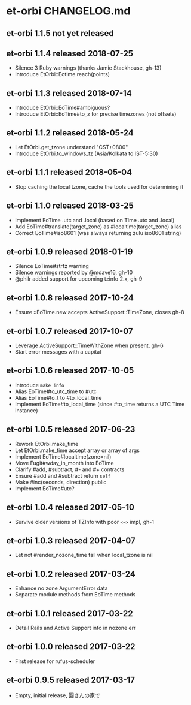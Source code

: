 
# et-orbi CHANGELOG.md


## et-orbi 1.1.5  not yet released


## et-orbi 1.1.4  released 2018-07-25

- Silence 3 Ruby warnings (thanks Jamie Stackhouse, gh-13)
- Introduce EtOrbi::Eotime.reach(points)


## et-orbi 1.1.3  released 2018-07-14

- Introduce EtOrbi::EoTime#ambiguous?
- Introduce EtOrbi::EoTime#to_z for precise timezones (not offsets)


## et-orbi 1.1.2  released 2018-05-24

- Let EtOrbi.get_tzone understand "CST+0800"
- Introduce EtOrbi.to_windows_tz (Asia/Kolkata to IST-5:30)


## et-orbi 1.1.1  released 2018-05-04

- Stop caching the local tzone, cache the tools used for determining it


## et-orbi 1.1.0  released 2018-03-25

- Implement EoTime .utc and .local (based on Time .utc and .local)
- Add EoTime#translate(target_zone) as #localtime(target_zone) alias
- Correct EoTime#iso8601 (was always returning zulu iso8601 string)


## et-orbi 1.0.9  released 2018-01-19

- Silence EoTime#strfz warning
- Silence warnings reported by @mdave16, gh-10
- @philr added support for upcoming tzinfo 2.x, gh-9


## et-orbi 1.0.8  released 2017-10-24

- Ensure ::EoTime.new accepts ActiveSupport::TimeZone, closes gh-8


## et-orbi 1.0.7  released 2017-10-07

- Leverage ActiveSupport::TimeWithZone when present, gh-6
- Start error messages with a capital


## et-orbi 1.0.6  released 2017-10-05

- Introduce `make info`
- Alias EoTime#to_utc_time to #utc
- Alias EoTime#to_t to #to_local_time
- Implement EoTime#to_local_time (since #to_time returns a UTC Time instance)


## et-orbi 1.0.5  released 2017-06-23

- Rework EtOrbi.make_time
- Let EtOrbi.make_time accept array or array of args
- Implement EoTime#localtime(zone=nil)
- Move Fugit#wday_in_month into EoTime
- Clarify #add, #subtract, #- and #+ contracts
- Ensure #add and #subtract return `self`
- Make #inc(seconds, direction) public
- Implement EoTime#utc?


## et-orbi 1.0.4  released 2017-05-10

- Survive older versions of TZInfo with poor `<=>` impl, gh-1


## et-orbi 1.0.3  released 2017-04-07

- Let not #render_nozone_time fail when local_tzone is nil


## et-orbi 1.0.2  released 2017-03-24

- Enhance no zone ArgumentError data
- Separate module methods from EoTime methods


## et-orbi 1.0.1  released 2017-03-22

- Detail Rails and Active Support info in nozone err


## et-orbi 1.0.0  released 2017-03-22

- First release for rufus-scheduler


## et-orbi 0.9.5  released 2017-03-17

- Empty, initial release, 圓さんの家で

